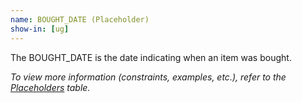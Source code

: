 ```yaml
---
name: BOUGHT_DATE (Placeholder)
show-in: [ug]
---
```

<!-- Make sure this is kept the same as the table cell entry. -->
The BOUGHT_DATE is the date indicating when an item was bought.

_To view more information (constraints, examples, etc.), refer to the [Placeholders](#placeholders) table._
